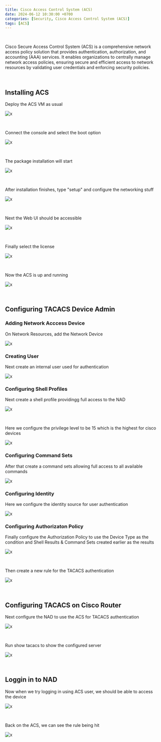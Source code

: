 ```yaml
---
title: Cisco Access Control System (ACS)
date: 2024-06-12 10:30:00 +0700
categories: [Security, Cisco Access Control System (ACS)]
tags: [ACS]
---
```


<br>

Cisco Secure Access Control System (ACS) is a comprehensive network access policy solution that provides authentication, authorization, and accounting (AAA) services. It enables organizations to centrally manage network access policies, ensuring secure and efficient access to network resources by validating user credentials and enforcing security policies.

<br>

## Installing ACS

Deploy the ACS VM as usual

![x](/static/2024-06-12-acs/01.png)

<br>

Connect the console and select the boot option

![x](/static/2024-06-12-acs/02.png)

<br>

The package installation will start

![x](/static/2024-06-12-acs/03.png)

<br>

After installation finishes, type "setup" and configure the networking stuff

![x](/static/2024-06-12-acs/04.png)

<br>

Next the Web UI should be accessible

![x](/static/2024-06-12-acs/05.png)

<br>

Finally select the license

![x](/static/2024-06-12-acs/06.png)

<br>

Now the ACS is up and running

![x](/static/2024-06-12-acs/07.png)

<br>

## Configuring TACACS Device Admin

### Adding Network Acccess Device

On Network Resources, add the Network Device

![x](/static/2024-06-12-acs/08.png)

### Creating User

Next create an internal user used for authentication

![x](/static/2024-06-12-acs/09.png)

### Configuring Shell Profiles

Next create a shell profile providingg full access to the NAD

![x](/static/2024-06-12-acs/10.png)

<br>

Here we configure the privilege level to be 15 which is the highest for cisco devices

![x](/static/2024-06-12-acs/11.png)

### Configuring Command Sets

After that create a command sets allowing full access to all available commands

![x](/static/2024-06-12-acs/12.png)

### Configuring Identity

Here we configure the identity source for user authentication

![x](/static/2024-06-12-acs/13.png)

### Configuring Authorizaton Policy

Finally configure the Authorization Policy to use the Device Type as the condition and Shell Results & Command Sets created earlier as the results

![x](/static/2024-06-12-acs/14.png)

<br>

Then create a new rule for the TACACS authentication

![x](/static/2024-06-12-acs/15.png)

<br>

## Configuring TACACS on Cisco Router

Next configure the NAD to use the ACS for TACACS authentication

![x](/static/2024-06-12-acs/16.png)

<br>

Run show tacacs to show the configured server

![x](/static/2024-06-12-acs/17.png)

<br>

## Loggin in to NAD

Now when we try logging in using ACS user, we should be able to access the device

![x](/static/2024-06-12-acs/18.png)

<br>

Back on the ACS, we can see the rule being hit

![x](/static/2024-06-12-acs/19.png)

<br>






























